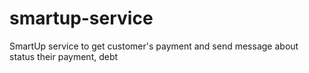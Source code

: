 # smartup-service
SmartUp service to get customer's payment and send message about status their payment, debt
